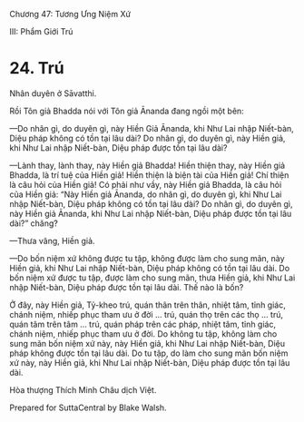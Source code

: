  

Chương 47: Tương Ưng Niệm Xứ

III: Phẩm Giới Trú

# 24\. Trú

Nhân duyên ở Sāvatthi.

Rồi Tôn giả Bhadda nói với Tôn giả Ānanda đang ngồi một bên:

—Do nhân gì, do duyên gì, này Hiền Giả Ānanda, khi Như Lai nhập Niết-bàn, Diệu pháp không có tồn tại lâu dài? Do nhân gì, do duyên gì, này Hiền giả, khi Như Lai nhập Niết-bàn, Diệu pháp được tồn tại lâu dài?

—Lành thay, lành thay, này Hiền giả Bhadda! Hiền thiện thay, này Hiền giả Bhadda, là trí tuệ của Hiền giả! Hiền thiện là biện tài của Hiền giả! Chí thiện là câu hỏi của Hiền giả! Có phải như vầy, này Hiền giả Bhadda, là câu hỏi của Hiền giả: “Này Hiền giả Ānanda, do nhân gì, do duyên gì, khi Như Lai nhập Niết-bàn, Diệu pháp không có tồn tại lâu dài? Do nhân gì, do duyên gì, này Hiền giả Ānanda, khi Như Lai nhập Niết-bàn, Diệu pháp được tồn tại lâu dài?” chăng?

—Thưa vâng, Hiền giả.

—Do bốn niệm xứ không được tu tập, không được làm cho sung mãn, này Hiền giả, khi Như Lai nhập Niết-bàn, Diệu pháp không có tồn tại lâu dài. Do bốn niệm xứ được tu tập, được làm cho sung mãn, thưa Hiền giả, khi Như Lai nhập Niết-bàn, Diệu pháp được tồn tại lâu dài. Thế nào là bốn?

Ở đây, này Hiền giả, Tỷ-kheo trú, quán thân trên thân, nhiệt tâm, tỉnh giác, chánh niệm, nhiếp phục tham ưu ở đời … trú, quán thọ trên các thọ … trú, quán tâm trên tâm … trú, quán pháp trên các pháp, nhiệt tâm, tỉnh giác, chánh niệm, nhiếp phục tham ưu ở đời. Do không tu tập, không làm cho sung mãn bốn niệm xứ này, này Hiền giả, khi Như Lai nhập Niết-bàn, Diệu pháp không được tồn tại lâu dài. Do tu tập, do làm cho sung mãn bốn niệm xứ này, này Hiền giả, khi Như Lai nhập Niết-bàn, Diệu pháp được tồn tại lâu dài.

Hòa thượng Thích Minh Châu dịch Việt.

Prepared for SuttaCentral by Blake Walsh.